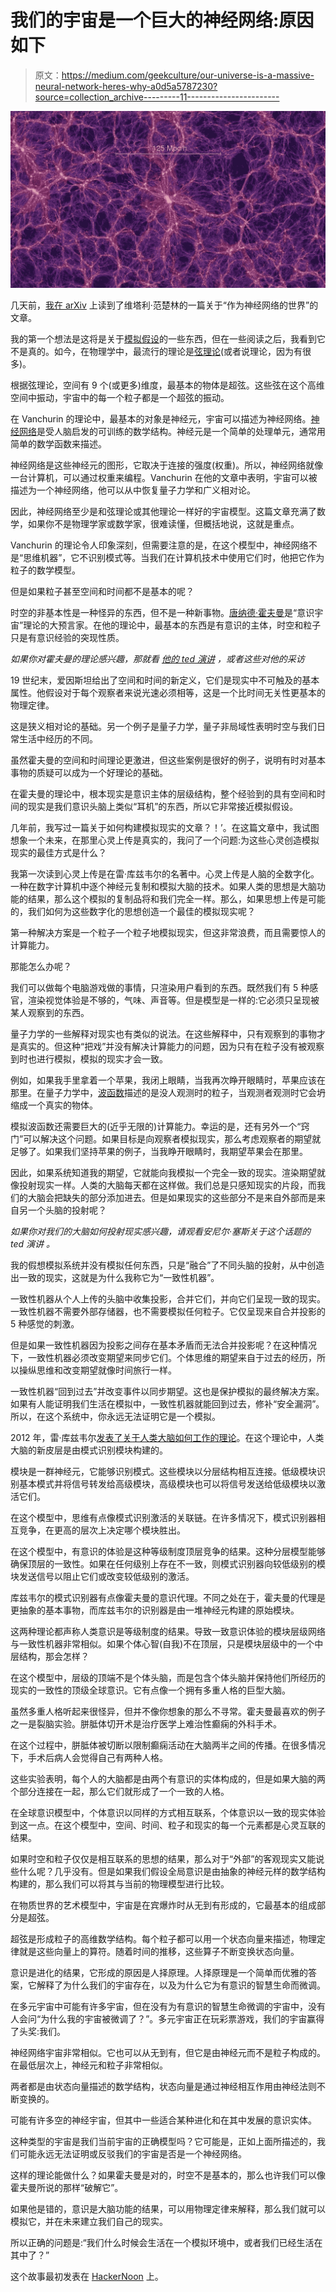 # 我们的宇宙是一个巨大的神经网络:原因如下

> 原文：<https://medium.com/geekculture/our-universe-is-a-massive-neural-network-heres-why-a0d5a5787230?source=collection_archive---------11----------------------->

![](img/440ad97451652ad142260217c1a09329.png)

几天前，[我在 arXiv](https://arxiv.org/pdf/2008.01540.pdf?ref=hackernoon.com) 上读到了维塔利·范楚林的一篇关于“作为神经网络的世界”的文章。

我的第一个想法是这将是关于[模拟假设](https://en.wikipedia.org/wiki/Simulation_hypothesis?ref=hackernoon.com)的一些东西，但在一些阅读之后，我看到它不是真的。如今，在物理学中，最流行的理论是[弦理论](https://en.wikipedia.org/wiki/String_theory?ref=hackernoon.com)(或者说理论，因为有很多)。

根据弦理论，空间有 9 个(或更多)维度，最基本的物体是超弦。这些弦在这个高维空间中振动，宇宙中的每一个粒子都是一个超弦的振动。

在 Vanchurin 的理论中，最基本的对象是神经元，宇宙可以描述为神经网络。[神经网络](https://en.wikipedia.org/wiki/Neural_network?ref=hackernoon.com)是受人脑启发的可训练的数学结构。神经元是一个简单的处理单元，通常用简单的数学函数来描述。

神经网络是这些神经元的图形，它取决于连接的强度(权重)。所以，神经网络就像一台计算机，可以通过权重来编程。Vanchurin 在他的文章中表明，宇宙可以被描述为一个神经网络，他可以从中恢复量子力学和广义相对论。

因此，神经网络至少是和弦理论或其他理论一样好的宇宙模型。这篇文章充满了数学，如果你不是物理学家或数学家，很难读懂，但概括地说，这就是重点。

Vanchurin 的理论令人印象深刻，但需要注意的是，在这个模型中，神经网络不是“思维机器”，它不识别模式等。当我们在计算机技术中使用它们时，他把它作为粒子的数学模型。

但是如果粒子甚至空间和时间都不是基本的呢？

时空的非基本性是一种怪异的东西，但不是一种新事物。[唐纳德·霍夫曼](https://en.wikipedia.org/wiki/Donald_D._Hoffman?ref=hackernoon.com)是“意识宇宙”理论的大预言家。在他的理论中，最基本的东西是有意识的主体，时空和粒子只是有意识经验的突现性质。

*如果你对霍夫曼的理论感兴趣，那就看* [*他的 ted 演讲*](https://www.ted.com/talks/donald_hoffman_do_we_see_reality_as_it_is?ref=hackernoon.com) *，或者这些对他的采访*

19 世纪末，爱因斯坦给出了空间和时间的新定义，它们是现实中不可触及的基本属性。他假设对于每个观察者来说光速必须相等，这是一个比时间无关性更基本的物理定律。

这是狭义相对论的基础。另一个例子是量子力学，量子非局域性表明时空与我们日常生活中经历的不同。

虽然霍夫曼的空间和时间理论更激进，但这些案例是很好的例子，说明有时对基本事物的质疑可以成为一个好理论的基础。

在霍夫曼的理论中，根本现实是意识主体的层级结构，整个经验到的具有空间和时间的现实是我们意识头脑上类似“耳机”的东西，所以它非常接近模拟假设。

几年前，我写过一篇关于如何构建模拟现实的文章？！’。在这篇文章中，我试图想象一个未来，在那里心灵上传是真实的，我问了一个问题:为这些心灵创造模拟现实的最佳方式是什么？

我第一次读到心灵上传是在雷·库兹韦尔的名著中。心灵上传是人脑的全数字化。一种在数字计算机中逐个神经元复制和模拟大脑的技术。如果人类的思想是大脑功能的结果，那么这个模拟的复制品将和我们完全一样。那么，如果思想上传是可能的，我们如何为这些数字化的思想创造一个最佳的模拟现实呢？

第一种解决方案是一个粒子一个粒子地模拟现实，但这非常浪费，而且需要惊人的计算能力。

那能怎么办呢？

我们可以做每个电脑游戏做的事情，只渲染用户看到的东西。既然我们有 5 种感官，渲染视觉体验是不够的，气味、声音等。但是模型是一样的:它必须只呈现被某人观察到的东西。

量子力学的一些解释对现实也有类似的说法。在这些解释中，只有观察到的事物才是真实的。但这种“把戏”并没有解决计算能力的问题，因为只有在粒子没有被观察到时也进行模拟，模拟的现实才会一致。

例如，如果我手里拿着一个苹果，我闭上眼睛，当我再次睁开眼睛时，苹果应该在那里。在量子力学中，[波函数](https://en.wikipedia.org/wiki/Wave_function?ref=hackernoon.com)描述的是没人观测时的粒子，当观测者观测时它会坍缩成一个真实的物体。

模拟波函数还需要巨大的(近乎无限的)计算能力。幸运的是，还有另外一个“窍门”可以解决这个问题。如果目标是向观察者模拟现实，那么考虑观察者的期望就足够了。如果我们坚持苹果的例子，当我睁开眼睛时，我期望苹果会在那里。

因此，如果系统知道我的期望，它就能向我模拟一个完全一致的现实。渲染期望就像投射现实一样。人类的大脑每天都在这样做。我们总是只感知现实的片段，而我们的大脑会把缺失的部分添加进去。但是如果现实的这些部分不是来自外部而是来自另一个头脑的投射呢？

*如果你对我们的大脑如何投射现实感兴趣，请观看安尼尔·塞斯关于这个话题的 ted 演讲* *。*

我的假想模拟系统并没有模拟任何东西，只是“融合”了不同头脑的投射，从中创造出一致的现实，这就是为什么我称它为“一致性机器”。

一致性机器从个人上传的头脑中收集投影，合并它们，并向它们呈现一致的现实。一致性机器不需要外部存储器，也不需要模拟任何粒子。它仅呈现来自合并投影的 5 种感觉的刺激。

但是如果一致性机器因为投影之间存在基本矛盾而无法合并投影呢？在这种情况下，一致性机器必须改变期望来同步它们。个体思维的期望来自于过去的经历，所以操纵思维和改变期望就像时间旅行一样。

一致性机器“回到过去”并改变事件以同步期望。这也是保护模拟的最终解决方案。如果有人能证明我们生活在模拟中，一致性机器就能回到过去，修补“安全漏洞”。所以，在这个系统中，你永远无法证明它是一个模拟。

2012 年，雷·库兹韦尔[发表了关于人类大脑如何工作的理论](https://en.wikipedia.org/wiki/How_to_Create_a_Mind?ref=hackernoon.com)。在这个理论中，人类大脑的新皮层是由模式识别模块构建的。

模块是一群神经元，它能够识别模式。这些模块以分层结构相互连接。低级模块识别基本模式并将信号转发给高级模块，高级模块也可以将信号发送给低级模块以激活它们。

在这个模型中，思维有点像模式识别激活的关联链。在许多情况下，模式识别器相互竞争，在更高的层次上决定哪个模块胜出。

在这个模型中，有意识的体验是这种等级制度顶层竞争的结果。这种分层模型能够确保顶层的一致性。如果在任何级别上存在不一致，则模式识别器向较低级别的模块发送信号以阻止它们或改变较低级别的激活。

库兹韦尔的模式识别器有点像霍夫曼的意识代理。不同之处在于，霍夫曼的代理是更抽象的基本事物，而库兹韦尔的识别器是由一堆神经元构建的原始模块。

这两种理论都声称人类意识是等级制度的结果。导致一致意识体验的模块层级网络与一致性机器非常相似。如果个体心智(自我)不在顶层，只是模块层级中的一个中层结构，那会怎样？

在这个模型中，层级的顶端不是个体头脑，而是包含个体头脑并保持他们所经历的现实的一致性的顶级全球意识。它有点像一个拥有多重人格的巨型大脑。

虽然多重人格听起来很怪异，但并不像你想象的那么不寻常。霍夫曼最喜欢的例子之一是裂脑实验。胼胝体切开术是治疗医学上难治性癫痫的外科手术。

在这个过程中，胼胝体被切断以限制癫痫活动在大脑两半之间的传播。在很多情况下，手术后病人会觉得自己有两种人格。

这些实验表明，每个人的大脑都是由两个有意识的实体构成的，但是如果大脑的两个部分连接在一起，那么它们就形成了一个一致的人格。

在全球意识模型中，个体意识以同样的方式相互联系，个体意识以一致的现实体验到这一点。在这个模型中，空间、时间、粒子和现实的每一个元素都是心灵互联的结果。

如果时空和粒子仅仅是相互联系的思想的结果，那么对于“外部”的客观现实又能说些什么呢？几乎没有。但是如果我们假设全局意识是由抽象的神经元样的数学结构构建的，那么我们可以将其与当前的物理模型进行比较。

在物质世界的艺术模型中，宇宙是在宾爆炸时从无到有形成的，它最基本的组成部分是超弦。

超弦是形成粒子的高维数学结构。每个粒子都可以用一个状态向量来描述，物理定律就是这些向量上的算符。随着时间的推移，这些算子不断变换状态向量。

意识是进化的结果，它形成的原因是人择原理。人择原理是一个简单而优雅的答案，它解释了为什么我们的宇宙存在，以及为什么它为有意识的智慧生命而微调。

在多元宇宙中可能有许多宇宙，但在没有为有意识的智慧生命微调的宇宙中，没有人会问“为什么我的宇宙被微调了？”。多元宇宙正在玩彩票游戏，我们的宇宙赢得了头奖:我们。

神经网络宇宙非常相似。它也可以从无到有，但它是由神经元而不是粒子构成的。在最低层次上，神经元和粒子非常相似。

两者都是由状态向量描述的数学结构，状态向量是通过神经相互作用由神经法则不断变换的。

可能有许多空的神经宇宙，但其中一些适合某种进化和在其中发展的意识实体。

这种类型的宇宙是我们当前宇宙的正确模型吗？它可能是，正如上面所描述的，我们可能永远无法证明或反驳我们的宇宙是否是一个神经网络。

这样的理论能做什么？如果霍夫曼是对的，时空不是基本的，那么也许我们可以像霍夫曼所说的那样“破解它”。

如果他是错的，意识是大脑功能的结果，可以用物理定律来解释，那么我们就可以模拟它，并在未来建立我们自己的现实。

所以正确的问题是:“我们什么时候会生活在一个模拟环境中，或者我们已经生活在其中了？”

这个故事最初发表在 [HackerNoon](https://hackernoon.com/our-universe-is-a-massive-neural-network-heres-why-c14j3ze1) 上。